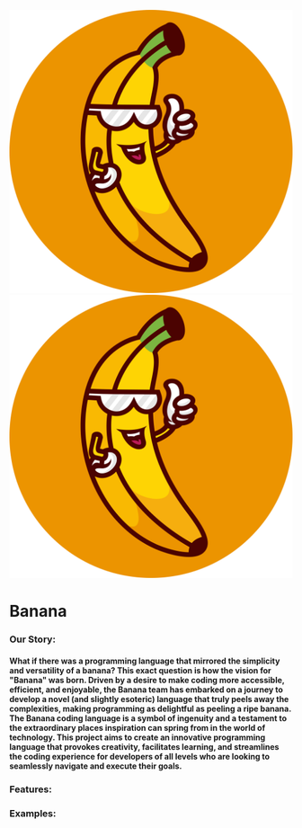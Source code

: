 ![Getting Started](./bananaLogo.png)
![Getting Started](bananaLogo.png)

# Banana 

###  Our Story:
#### What if there was a programming language that mirrored the simplicity and versatility of a banana? This exact question is how the vision for "Banana" was born. Driven by a desire to make coding more accessible, efficient, and enjoyable, the Banana team has embarked on a journey to develop a novel (and slightly esoteric) language that truly peels away the complexities, making programming as delightful as peeling a ripe banana. The Banana coding language is a symbol of ingenuity and a testament to the extraordinary places inspiration can spring from in the world of technology. This project aims to create an innovative programming language that provokes creativity, facilitates learning, and streamlines the coding experience for developers of all levels who are looking to seamlessly navigate and execute their goals.

### Features:

### Examples: